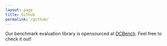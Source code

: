```yaml
---
layout: page
title: Github
permalink: /github/
---
```


Our benchmark evaluation library is opensourced at [DCBench](https://github.com/justincui03/dc_benchmark). Feel free to check it out!
